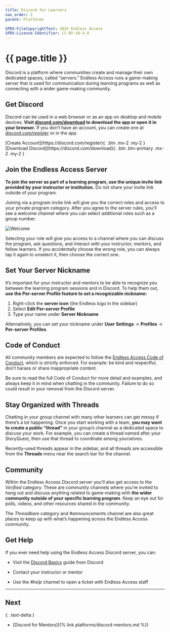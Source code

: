 ```yaml
---
title: Discord for Learners
nav_order: 2
parent: Platforms

SPDX-FileCopyrightText: 2025 Endless Access
SPDX-License-Identifier: CC-BY-SA-4.0
---
```


# {{ page.title }}

Discord is a platform where communities create and manage their own dedicated spaces, called “servers.” Endless Access runs a game-making server that is used for communication during learning programs as well as connecting with a wider game-making community.

## Get Discord

Discord can be used in a web browser or as an app on desktop and mobile devices. **Visit [discord.com/download](https://discord.com/download) to download the app or open it in your browser.** If you don’t have an account, you can create one at [discord.com/register](https://discord.com/register) or in the app.

<span class="d-block mt-5 text-center">
[Create Account](https://discord.com/register){: .btn .mx-2 .my-2 }
[Download Discord](https://discord.com/download){: .btn .btn-primary .mx-2 .my-2 }
</span>

## Join the Endless Access Server

**To join the server as part of a learning program, use the unique invite link provided by your instructor or institution.** Do not share your invite link outside of your program.

Joining via a program invite link will give you the correct roles and access to your private program category. After you agree to the server rules, you’ll see a welcome channel where you can select additional roles such as a group number.

![Welcome](../../assets/images/platforms/discord/welcome.png)

Selecting your role will give you access to a channel where you can discuss the program, ask questions, and interact with your instructor, mentors, and fellow learners. If you accidentally choose the wrong role, you can always tap it again to unselect it, then choose the correct one.

## Set Your Server Nickname

It’s important for your instructor and mentors to be able to recognize you between the learning program sessions and in Discord. To help them out, **use the Per-server Profile feature to set a recognizable nickname:**

1. Right-click the **server icon** (the Endless logo in the sidebar)
2. Select **Edit Per-server Profile**
3. Type your name under **Server Nickname**

Alternatively, you can set your nickname under **User Settings** → **Profiles** → **Per-server Profiles**.

## Code of Conduct

All community members are expected to follow the [Endless Access Code of Conduct](https://github.com/Endless-Access-Community/.github/blob/main/CODE_OF_CONDUCT.md), which is strictly enforced. For example: be kind and respectful, don’t harass or share inappropriate content.

Be sure to read the full Code of Conduct for more detail and examples, and always keep it in mind when chatting in the community. Failure to do so could result in your removal from the Discord server.

## Stay Organized with Threads

Chatting in your group channel with many other learners can get messy if there’s a lot happening. Once you start working with a team, **you may want to create a public “thread”** in your group’s channel as a dedicated space to discuss your work. For example, you can create a thread named after your StoryQuest, then use that thread to coordinate among yourselves.

Recently-used threads appear in the sidebar, and all threads are accessible from the **Threads** menu near the search bar for the channel.

## Community

Within the Endless Access Discord server you’ll also get access to the _Verified_ category. These are community channels where you’re invited to hang out and discuss anything related to game-making with **the wider community outside of your specific learning program**. Keep an eye out for polls, videos, and other resources shared in the community.

The _Threadbare_ category and _#announcements_ channel are also great places to keep up with what’s happening across the Endless Access community.

## Get Help

If you ever need help using the Endless Access Discord server, you can:

- Visit the [Discord Basics](https://support.discord.com/hc/en-us/categories/115000217151-Discord-Basics) guide from Discord

- Contact your instructor or mentor

- Use the _#help_ channel to open a ticket with Endless Access staff

---

## Next
{: .text-delta }

- [Discord for Mentors]({% link platforms/discord-mentors.md %})
